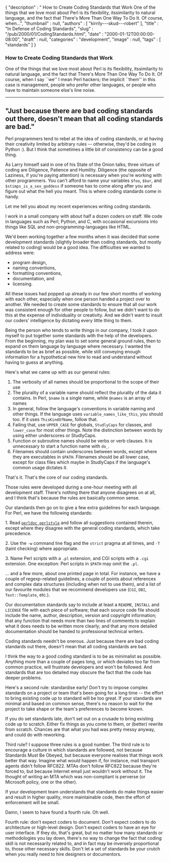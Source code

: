 {
   "description" : " How to Create Coding Standards that Work One of the things that we love most about Perl is its flexibility, itssimilarity to natural language, and the fact that There's More Than One Way To Do It. Of course, when...",
   "thumbnail" : null,
   "authors" : [
      "kirrily---skud---robert"
   ],
   "title" : "In Defense of Coding Standards",
   "slug" : "/pub/2000/01/CodingStandards.html",
   "date" : "2000-01-12T00:00:00-08:00",
   "draft" : null,
   "categories" : "development",
   "image" : null,
   "tags" : [
      "standards"
   ]
}





### How to Create Coding Standards that Work

One of the things that we love most about Perl is its flexibility,
itssimilarity to natural language, and the fact that There's More Than
One Way To Do It. Of course, when I say \`\`we'' I mean Perl hackers;
the implicit \`\`them'' in this case is management, people who prefer
other languages, or people who have to maintain someone else's line
noise.

  --------------------------------------------------------------------------------------------------------------
  **"Just because there are bad coding standards out there, doesn't mean that all coding standards are bad."**
  --------------------------------------------------------------------------------------------------------------

Perl programmers tend to rebel at the idea of coding standards, or at
having their creativity limited by arbitrary rules -- otherwise, they'd
be coding in Python :). But I think that sometimes a little bit of
consistency can be a good thing.

As Larry himself said in one of his State of the Onion talks, three
virtues of coding are Diligence, Patience and Humility. Diligence (the
opposite of Laziness, if you're paying attention) is necessary when
you're working with other programmers. You can't afford to name your
variables `$foo`, `$bar`, and `$stimps_is_a_sex_goddess` if someone has
to come along after you and figure out what the hell you meant. This is
where coding standards come in handy.

Let me tell you about my recent experiences writing coding standards.

I work in a small company with about half a dozen coders on staff. We
code in languages such as Perl, Python, and C, with occasional
excursions into things like SQL and non-programming-languages like HTML.

We'd been working together a few months when it was decided that some
development standards (slightly broader than coding standards, but
mostly related to coding) would be a good idea. The difficulties we
wanted to address were:

-   program design,
-   naming conventions,
-   formatting conventions,
-   documentation, and
-   licensing.

All these issues had popped up already in our few short months of
working with each other, especially when one person handed a project
over to another. We needed to create some standards to ensure that all
our work was consistent enough for other people to follow, but we didn't
want to do this at the expense of individuality or creativity. And we
didn't want to insult our coders' intelligence by dictating every little
thing to them.

Being the person who tends to write things in our company, I took it
upon myself to put together some standards with the help of the
developers. From the beginning, my plan was to set some general ground
rules, then to expand on them language by language where necessary. I
wanted the standards to be as brief as possible, while still conveying
enough information for a hypothetical new hire to read and understand
without having to guess at anything.

Here's what we came up with as our general rules:

1.  The verbosity of all names should be proportional to the scope of
    their use
2.  The plurality of a variable name should reflect the plurality of the
    data it contains. In Perl, `$name` is a single name, while `@names`
    is an array of names
3.  In general, follow the language's conventions in variable naming and
    other things. If the language uses `variable_names_like_this`, you
    should too. If it uses `ThisKindOfName`, follow that.
4.  Failing that, use `UPPER_CASE` for globals, `StudlyCaps` for
    classes, and `lower_case` for most other things. Note the
    distinction between words by using either underscores or StudlyCaps.
5.  Function or subroutine names should be verbs or verb clauses. It is
    unnecessary to start a function name with `do_`.
6.  Filenames should contain underscores between words, except where
    they are executables in `$PATH`. Filenames should be all lower case,
    except for class files which maybe in StudlyCaps if the language's
    common usage dictates it.

That's it. That's the core of our coding standards.

Those rules were developed during a one-hour meeting with all
development staff. There's nothing there that anyone disagrees on at
all, and I think that's because the rules are basically common sense.

Our standards then go on to give a few extra guidelines for each
language. For Perl, we have the following standards:

1\. Read [`perldoc perlstyle`](/pub/doc/manual/html/pod/perlstyle.html)
and follow all suggestions contained therein, except where they disagree
with the general coding standards, which take precedence.

2\. Use the `-w` command line flag and the `strict` pragma at all times,
and `-T` (taint checking) where appropriate.

3\. Name Perl scripts with a `.pl` extension, and CGI scripts with a
`.cgi` extension. One exception: Perl scripts in `$PATH` may omit the
`.pl`.

... and a few more, about one printed page in total. For instance, we
have a couple of regexp-related guidelines, a couple of points about
references and complex data structures (including when not to use them),
and a list of our favourite modules that we recommend developers use
(`CGI`, `DBI`, `Text::Template`, etc.).

Our documentation standards say to include at least a `README`,
`INSTALL` and `LICENSE` file with each piece of software; that each
source code file should include the name, author, description, version
and copyright information; that any function that needs more than two
lines of comments to explain what it does needs to be written more
clearly; and that any more detailed documentation should be handed to
professional technical writers.

Coding standards needn't be onerous. Just because there are bad coding
standards out there, doesn't mean that all coding standards are bad.

I think the way to a good coding standard is to be as minimalist as
possible. Anything more than a couple of pages long, or which deviates
too far from common practice, will frustrate developers and won't be
followed. And standards that are too detailed may obscure the fact that
the code has deeper problems.

Here's a second rule: standardise early! Don't try to impose complex
standards on a project or team that's been going for a long time -- the
effort to bring existing code up to standard will be too great. If your
standards are minimal and based on common sense, there's no reason to
wait for the project to take shape or the team's preferences to become
known.

If you do set standards late, don't set out on a crusade to bring
existing code up to scratch. Either fix things as you come to them, or
(better) rewrite from scratch. Chances are that what you had was pretty
messy anyway, and could do with reworking.

Third rule? I suppose three rules is a good number. The third rule is to
encourage a culture in which standards are followed, not because
Standards Must Be Obeyed, but because everyone realises that things work
better that way. Imagine what would happen if, for instance, mail
transport agents didn't follow RFC822. MTAs don't follow RFC822 because
they're forced to, but because Internet email just wouldn't work without
it. The thought of writing an MTA which was non-compliant is perverse
(or Microsoft policy, one or the other).

If your development team understands that standards do make things
easier and result in higher quality, more maintainable code, then the
effort of enforcement will be small.

Damn, I seem to have found a fourth rule. Oh well.

Fourth rule: don't expect coders to document. Don't expect coders to do
architecture or high-level design. Don't expect coders to have an eye
for user interface. If they do, that's great, but no matter how many
standards or methodologies you lay down, there's no way to change the
fact that coding skill is not necessarily related to, and in fact may be
inversely proportional to, those other necessary skills. Don't let a set
of standards be your crutch when you really need to hire designers or
documentors.


